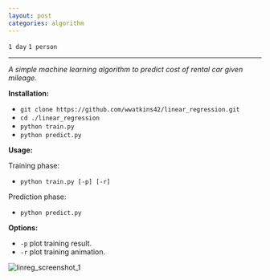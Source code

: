 ```yaml
---
layout: post
categories: algorithm
---
```


`1 day`
`1 person`

---

_A simple machine learning algorithm to predict cost of rental car given mileage._

__Installation:__

* `git clone https://github.com/wwatkins42/linear_regression.git`
* `cd ./linear_regression`
* `python train.py`
* `python predict.py`

**Usage:**

Training phase:
* `python train.py [-p] [-r]`

Prediction phase:
* `python predict.py`

**Options:**
* `-p` plot training result.
* `-r` plot training animation.

![linreg_screenshot_1](/images/Screen%20Shot%202017-03-20%20at%203.57.57%20PM.png?raw=true "linear_regression")
